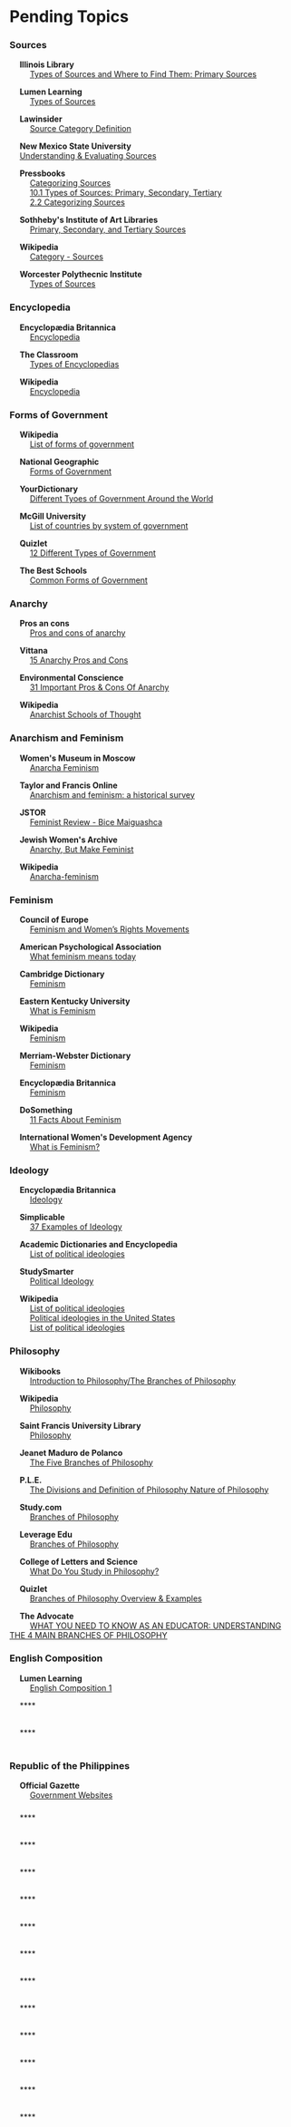 # Pending Topics

### Sources

&emsp; **Illinois Library** <br/>
&emsp; &emsp; [Types of Sources and Where to Find Them: Primary Sources](https://www.library.illinois.edu/hpnl/tutorials/primary-sources/) <br/>

&emsp; **Lumen Learning** <br/>
&emsp; &emsp; [Types of Sources](https://courses.lumenlearning.com/suny-esc-introtocollegereadingandwriting/chapter/finding-sources/) <br/>

&emsp; **Lawinsider** <br/>
&emsp; &emsp; [Source Category Definition](https://www.lawinsider.com/dictionary/source-category) <br/>

&emsp; **New Mexico State University** <br/>
&emsp; [Understanding & Evaluating Sources](https://nmsu.libguides.com/sources/types) <br/>

&emsp; **Pressbooks** <br/>
&emsp; &emsp; [Categorizing Sources](https://ohiostate.pressbooks.pub/choosingsources/chapter/categorizing-sources/) <br/>
&emsp; &emsp; [10.1 Types of Sources: Primary, Secondary, Tertiary](https://pressbooks.ulib.csuohio.edu/csu-fyw-rhetoric/chapter/types-of-sources-primary-secondary-tertiary/) <br/>
&emsp; &emsp;  [2.2 Categorizing Sources](https://pressbooks.bccampus.ca/professionalcomms/chapter/2-2-categorizing-sources/) <br/>

&emsp; **Sothheby's Institute of Art Libraries** <br/>
&emsp; &emsp; [Primary, Secondary, and Tertiary Sources](https://sia.libguides.com/c.php?g=521408) <br/>

&emsp; **Wikipedia** <br/>
&emsp; &emsp; [Category - Sources](https://en.wikipedia.org/wiki/Category:Sources) <br/>

&emsp; **Worcester Polythecnic Institute** <br/>
&emsp; &emsp; [Types of Sources](https://libguides.wpi.edu/c.php?g=355432&p=2396449) <br/>



### Encyclopedia

&emsp; **Encyclopædia Britannica** <br/>
&emsp; &emsp; [Encyclopedia](https://www.britannica.com/topic/encyclopaedia) <br/>

&emsp; **The Classroom** <br/>
&emsp; &emsp; [Types of Encyclopedias](https://www.theclassroom.com/types-encyclopedias-6598362.html) <br/>

&emsp; **Wikipedia** <br/>
&emsp; &emsp; [Encyclopedia](https://en.wikipedia.org/wiki/Encyclopedia) <br/>



### Forms of Government

&emsp; **Wikipedia** <br/>
&emsp; &emsp; [List of forms of government](https://en.wikipedia.org/wiki/List_of_forms_of_government) <br/>

&emsp; **National Geographic** <br/>
&emsp; &emsp; [Forms of Government](https://education.nationalgeographic.org/resource/resource-library-forms-government) <br/>

&emsp; **YourDictionary** <br/>
&emsp; &emsp; [Different Tyoes of Government Around the World](https://examples.yourdictionary.com/different-types-of-government-around-the-world.html) <br/>

&emsp; **McGill University** <br/>
&emsp; &emsp; [List of countries by system of government](https://www.cs.mcgill.ca/~rwest/wikispeedia/wpcd/wp/l/List_of_countries_by_system_of_government.htm) <br/>

&emsp; **Quizlet** <br/>
&emsp; &emsp; [12 Different Types of Government](https://quizlet.com/142475000/12-different-types-of-government-flash-cards/) <br/>

&emsp; **The Best Schools** <br/>
&emsp; &emsp; [Common Forms of Government](https://thebestschools.org/magazine/common-forms-of-government-study-starters/) <br/>



###  Anarchy

&emsp; **Pros an cons** <br/>
&emsp; &emsp; [Pros and cons of anarchy](http://prosancons.com/government/pros-and-cons-of-anarchy/) <br/>

&emsp; **Vittana** <br/>
&emsp; &emsp; [15 Anarchy Pros and Cons](https://vittana.org/15-anarchy-pros-and-cons) <br/>

&emsp; **Environmental Conscience** <br/>
&emsp; &emsp; [31 Important Pros & Cons Of Anarchy](https://environmental-conscience.com/anarchy-pros-cons/) <br/>

&emsp; **Wikipedia** <br/>
&emsp; &emsp; [Anarchist Schools of Thought](https://en.wikipedia.org/wiki/Anarchist_schools_of_thought) <br/>


### Anarchism and Feminism

&emsp; **Women's Museum in Moscow** <br/>
&emsp; &emsp; [Anarcha Feminism](https://www.wmmsk.com/Library/%D0%A4%D0%B5%D0%BC%D0%B7%D0%B8%D0%BD%D1%8B%20%D0%BD%D0%B0%20%D0%B8%D0%BD%D0%BE%D1%81%D1%82%D1%80%D0%B0%D0%BD%D0%BD%D1%8B%D1%85%20%D1%8F%D0%B7%D1%8B%D0%BA%D0%B0%D1%85/English/Anarcha-Feminism.pdf) <br/>

&emsp; **Taylor and Francis Online** <br/>
&emsp; &emsp; [Anarchism and feminism: a historical survey](https://www.tandfonline.com/doi/pdf/10.1080/09612029600200123) <br/>

&emsp; **JSTOR** <br/>
&emsp; &emsp; [Feminist Review - Bice Maiguashca](https://www.jstor.org/stable/24571940) <br/>

&emsp; **Jewish Women's Archive** <br/>
&emsp; &emsp; [Anarchy, But Make Feminist](https://jwa.org/blog/risingvoices/anarchy-make-it-feminist) <br/>

&emsp; **Wikipedia** <br/>
&emsp; &emsp; [Anarcha-feminism](https://en.wikipedia.org/wiki/Anarcha-feminism#:~:text=Anarcha%2Dfeminism%20is%20an%20anti,upon%20other%20groups%20or%20parties.) <br/>


### Feminism

&emsp; **Council of Europe** <br/>
&emsp; &emsp; [Feminism and Women’s Rights Movements](https://www.coe.int/en/web/gender-matters/feminism-and-women-s-rights-movements) <br/>

&emsp; **American Psychological Association** <br/>
&emsp; &emsp; [What feminism means today](https://www.apa.org/gradpsych/2006/09/feminism) <br/>

&emsp; **Cambridge Dictionary** <br/>
&emsp; &emsp; [Feminism](https://dictionary.cambridge.org/us/dictionary/english/feminism) <br/>

&emsp; **Eastern Kentucky University** <br/>
&emsp; &emsp; [What is Feminism](https://wgs.eku.edu/what-feminism-0) <br/>

&emsp; **Wikipedia** <br/>
&emsp; &emsp; [Feminism](https://en.wikipedia.org/wiki/Feminism) <br/>

&emsp; **Merriam-Webster Dictionary** <br/>
&emsp; &emsp; [Feminism](https://www.merriam-webster.com/dictionary/feminism) <br/>

&emsp; **Encyclopædia Britannica** <br/>
&emsp; &emsp; [Feminism](https://www.britannica.com/topic/feminism) <br/>

&emsp; **DoSomething** <br/>
&emsp; &emsp; [11 Facts About Feminism](https://www.dosomething.org/us/facts/11-facts-about-feminism) <br/>

&emsp; **International Women's Development Agency** <br/>
&emsp; &emsp; [What is Feminism?](https://iwda.org.au/learn/what-is-feminism/#:~:text=So%20what%20does%20feminism%20mean,to%20realise%20their%20full%20rights.) <br/>



### Ideology

&emsp; **Encyclopædia Britannica** <br/>
&emsp; &emsp; [Ideology](https://www.britannica.com/topic/ideology-society) <br/>

&emsp; **Simplicable** <br/>
&emsp; &emsp; [37 Examples of Ideology](https://simplicable.com/en/ideology) <br/>

&emsp; **Academic Dictionaries and Encyclopedia** <br/>
&emsp; &emsp; [List of political ideologies](https://en-academic.com/dic.nsf/enwiki/270595) <br/>

&emsp; **StudySmarter** <br/>
&emsp; &emsp; [Political Ideology](https://www.studysmarter.us/explanations/politics/political-ideology/) <br/>

&emsp; **Wikipedia** <br/>
&emsp; &emsp; [List of political ideologies](https://simple.wikipedia.org/wiki/List_of_political_ideologies) <br/>
&emsp; &emsp; [Political ideologies in the United States](https://en.wikipedia.org/wiki/Political_ideologies_in_the_United_States) <br/>
&emsp; &emsp; [List of political ideologies](https://en.wikipedia.org/wiki/List_of_political_ideologies) <br/>



### Philosophy

&emsp; **Wikibooks** <br/>
&emsp; &emsp; [Introduction to Philosophy/The Branches of Philosophy](https://en.wikibooks.org/wiki/Introduction_to_Philosophy/The_Branches_of_Philosophy) <br/>

&emsp; **Wikipedia** <br/>
&emsp; &emsp; [Philosophy](https://en.wikipedia.org/wiki/Philosophy) <br/>

&emsp; **Saint Francis University Library** <br/>
&emsp; &emsp; [Philosophy](https://libguides.francis.edu/c.php?g=182116&p=1199424) <br/>

&emsp; **Jeanet Maduro de Polanco** <br/>
&emsp; &emsp; [The Five Branches of Philosophy](https://jeanetmadurodepolanco.net/the-five-branches-of-philosophy/) <br/>

&emsp; **P.L.E.** <br/>
&emsp; &emsp; [The Divisions and Definition of Philosophy Nature of Philosophy](https://philosophy.lander.edu/intro/what.shtml) <br/>

&emsp; **Study.com** <br/>
&emsp; &emsp; [Branches of Philosophy](https://study.com/academy/lesson/the-branches-of-philosophy.html) <br/>

&emsp; **Leverage Edu** <br/>
&emsp; &emsp; [Branches of Philosophy](https://leverageedu.com/blog/branches-of-philosophy/) <br/>

&emsp; **College of Letters and Science** <br/>
&emsp; &emsp; [What Do You Study in Philosophy?](https://uwm.edu/philosophy/what-do-you-study/) <br/>

&emsp; **Quizlet** <br/>
&emsp; &emsp; [Branches of Philosophy Overview & Examples](https://study.com/academy/lesson/the-branches-of-philosophy.html) <br/>

&emsp; **The Advocate** <br/>
&emsp; &emsp; [WHAT YOU NEED TO KNOW AS AN EDUCATOR: UNDERSTANDING THE 4 MAIN BRANCHES OF PHILOSOPHY](https://www.theedadvocate.org/need-know-education-understanding-4-main-branches-philosophy/#:~:text=The%20four%20main%20branches%20of%20philosophy%20are,epistemology%2C%20axiology%2C%20and%20logic.) <br/>



### English Composition

&emsp; **Lumen Learning** <br/>
&emsp; &emsp; [English Composition 1](https://courses.lumenlearning.com/englishcomp1/) <br/>

&emsp; **** <br/>
&emsp; &emsp; []() <br/>

&emsp; **** <br/>
&emsp; &emsp; []() <br/>



### Republic of the Philippines

&emsp; **Official Gazette** <br/>
&emsp; &emsp; [Government Websites](https://www.officialgazette.gov.ph/lists/government-websites/) <br/>



### 


&emsp; **** <br/>
&emsp; &emsp; []() <br/>

&emsp; **** <br/>
&emsp; &emsp; []() <br/>

&emsp; **** <br/>
&emsp; &emsp; []() <br/>

&emsp; **** <br/>
&emsp; &emsp; []() <br/>

&emsp; **** <br/>
&emsp; &emsp; []() <br/>

&emsp; **** <br/>
&emsp; &emsp; []() <br/>

&emsp; **** <br/>
&emsp; &emsp; []() <br/>

&emsp; **** <br/>
&emsp; &emsp; []() <br/>

&emsp; **** <br/>
&emsp; &emsp; []() <br/>

&emsp; **** <br/>
&emsp; &emsp; []() <br/>

&emsp; **** <br/>
&emsp; &emsp; []() <br/>

&emsp; **** <br/>
&emsp; &emsp; []() <br/>



